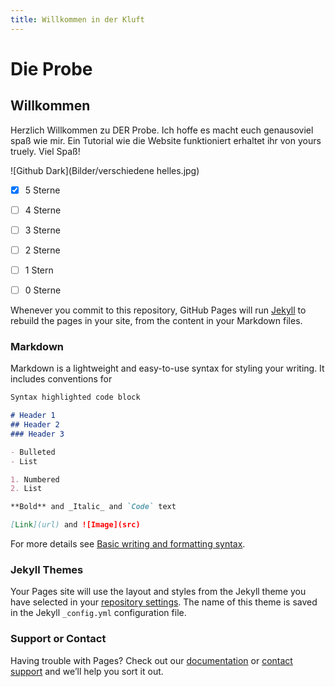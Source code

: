 ```yaml
---
title: Willkommen in der Kluft
---
```


# Die Probe
## Willkommen



Herzlich Willkommen zu DER Probe. Ich hoffe es macht euch genausoviel spaß wie mir. Ein Tutorial wie die Website funktioniert erhaltet ihr von yours truely. Viel Spaß!

![Github Dark](Bilder/verschiedene helles.jpg)

- [x]  5 Sterne
- [ ]  4 Sterne
- [ ]  3 Sterne
- [ ]  2 Sterne
- [ ]  1 Stern
- [ ]  0 Sterne


Whenever you commit to this repository, GitHub Pages will run [Jekyll](https://jekyllrb.com/) to rebuild the pages in your site, from the content in your Markdown files.

### Markdown

Markdown is a lightweight and easy-to-use syntax for styling your writing. It includes conventions for

```markdown
Syntax highlighted code block

# Header 1
## Header 2
### Header 3

- Bulleted
- List

1. Numbered
2. List

**Bold** and _Italic_ and `Code` text

[Link](url) and ![Image](src)
```

For more details see [Basic writing and formatting syntax](https://docs.github.com/en/github/writing-on-github/getting-started-with-writing-and-formatting-on-github/basic-writing-and-formatting-syntax).

### Jekyll Themes

Your Pages site will use the layout and styles from the Jekyll theme you have selected in your [repository settings](https://github.com/McMaster1301/Die-Probe/settings/pages). The name of this theme is saved in the Jekyll `_config.yml` configuration file.

### Support or Contact

Having trouble with Pages? Check out our [documentation](https://docs.github.com/categories/github-pages-basics/) or [contact support](https://support.github.com/contact) and we’ll help you sort it out.

